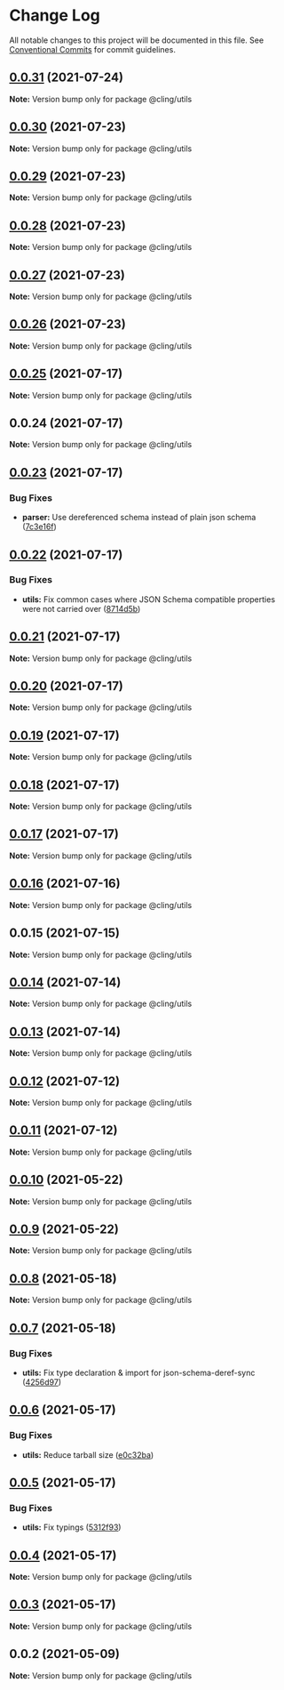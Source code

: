 # Change Log

All notable changes to this project will be documented in this file.
See [Conventional Commits](https://conventionalcommits.org) for commit guidelines.

## [0.0.31](https://github.com/simonlovesyou/cling/compare/@cling/utils@0.0.30...@cling/utils@0.0.31) (2021-07-24)

**Note:** Version bump only for package @cling/utils





## [0.0.30](https://github.com/simonlovesyou/cling/compare/@cling/utils@0.0.29...@cling/utils@0.0.30) (2021-07-23)

**Note:** Version bump only for package @cling/utils





## [0.0.29](https://github.com/simonlovesyou/cling/compare/@cling/utils@0.0.28...@cling/utils@0.0.29) (2021-07-23)

**Note:** Version bump only for package @cling/utils





## [0.0.28](https://github.com/simonlovesyou/cling/compare/@cling/utils@0.0.27...@cling/utils@0.0.28) (2021-07-23)

**Note:** Version bump only for package @cling/utils





## [0.0.27](https://github.com/simonlovesyou/cling/compare/@cling/utils@0.0.26...@cling/utils@0.0.27) (2021-07-23)

**Note:** Version bump only for package @cling/utils





## [0.0.26](https://github.com/simonlovesyou/cling/compare/@cling/utils@0.0.25...@cling/utils@0.0.26) (2021-07-23)

**Note:** Version bump only for package @cling/utils





## [0.0.25](https://github.com/simonlovesyou/cling/compare/@cling/utils@0.0.24...@cling/utils@0.0.25) (2021-07-17)

**Note:** Version bump only for package @cling/utils





## 0.0.24 (2021-07-17)

**Note:** Version bump only for package @cling/utils





## [0.0.23](https://github.com/simonlovesyou/cling/compare/@cling/utils@0.0.22...@cling/utils@0.0.23) (2021-07-17)


### Bug Fixes

* **parser:** Use dereferenced schema instead of plain json schema ([7c3e16f](https://github.com/simonlovesyou/cling/commit/7c3e16f0b4f65ec86deb5633cf5b0b9ab3703a6a))





## [0.0.22](https://github.com/simonlovesyou/cling/compare/@cling/utils@0.0.21...@cling/utils@0.0.22) (2021-07-17)


### Bug Fixes

* **utils:** Fix common cases where JSON Schema compatible properties were not carried over ([8714d5b](https://github.com/simonlovesyou/cling/commit/8714d5b8d086c34b8c59e2ee13d45326d537d13a))





## [0.0.21](https://github.com/simonlovesyou/cling/compare/@cling/utils@0.0.20...@cling/utils@0.0.21) (2021-07-17)

**Note:** Version bump only for package @cling/utils





## [0.0.20](https://github.com/simonlovesyou/cling/compare/@cling/utils@0.0.19...@cling/utils@0.0.20) (2021-07-17)

**Note:** Version bump only for package @cling/utils





## [0.0.19](https://github.com/simonlovesyou/cling/compare/@cling/utils@0.0.18...@cling/utils@0.0.19) (2021-07-17)

**Note:** Version bump only for package @cling/utils





## [0.0.18](https://github.com/simonlovesyou/cling/compare/@cling/utils@0.0.17...@cling/utils@0.0.18) (2021-07-17)

**Note:** Version bump only for package @cling/utils





## [0.0.17](https://github.com/simonlovesyou/cling/compare/@cling/utils@0.0.16...@cling/utils@0.0.17) (2021-07-17)

**Note:** Version bump only for package @cling/utils





## [0.0.16](https://github.com/simonlovesyou/cling/compare/@cling/utils@0.0.15...@cling/utils@0.0.16) (2021-07-16)

**Note:** Version bump only for package @cling/utils





## 0.0.15 (2021-07-15)

**Note:** Version bump only for package @cling/utils





## [0.0.14](https://github.com/simonlovesyou/cling/compare/@cling/utils@0.0.13...@cling/utils@0.0.14) (2021-07-14)

**Note:** Version bump only for package @cling/utils





## [0.0.13](https://github.com/simonlovesyou/cling/compare/@cling/utils@0.0.12...@cling/utils@0.0.13) (2021-07-14)

**Note:** Version bump only for package @cling/utils





## [0.0.12](https://github.com/simonlovesyou/cling/compare/@cling/utils@0.0.11...@cling/utils@0.0.12) (2021-07-12)

**Note:** Version bump only for package @cling/utils





## [0.0.11](https://github.com/simonlovesyou/cling/compare/@cling/utils@0.0.10...@cling/utils@0.0.11) (2021-07-12)

**Note:** Version bump only for package @cling/utils





## [0.0.10](https://github.com/simonlovesyou/cling/compare/@cling/utils@0.0.9...@cling/utils@0.0.10) (2021-05-22)

**Note:** Version bump only for package @cling/utils





## [0.0.9](https://github.com/simonlovesyou/cling/compare/@cling/utils@0.0.8...@cling/utils@0.0.9) (2021-05-22)

**Note:** Version bump only for package @cling/utils





## [0.0.8](https://github.com/simonlovesyou/cling/compare/@cling/utils@0.0.7...@cling/utils@0.0.8) (2021-05-18)

**Note:** Version bump only for package @cling/utils





## [0.0.7](https://github.com/simonlovesyou/cling/compare/@cling/utils@0.0.6...@cling/utils@0.0.7) (2021-05-18)


### Bug Fixes

* **utils:** Fix type declaration & import for json-schema-deref-sync ([4256d97](https://github.com/simonlovesyou/cling/commit/4256d97adfcd15cbd79cc0b0482ea1d4ff5ca64f))





## [0.0.6](https://github.com/simonlovesyou/cling/compare/@cling/utils@0.0.5...@cling/utils@0.0.6) (2021-05-17)


### Bug Fixes

* **utils:** Reduce tarball size ([e0c32ba](https://github.com/simonlovesyou/cling/commit/e0c32bab907587e63e07ef7f2402762f7879fce0))





## [0.0.5](https://github.com/simonlovesyou/cling/compare/@cling/utils@0.0.4...@cling/utils@0.0.5) (2021-05-17)


### Bug Fixes

* **utils:** Fix typings ([5312f93](https://github.com/simonlovesyou/cling/commit/5312f9374c562fa3321a634665780f19177a3efe))





## [0.0.4](https://github.com/simonlovesyou/cling/compare/@cling/utils@0.0.3...@cling/utils@0.0.4) (2021-05-17)

**Note:** Version bump only for package @cling/utils





## [0.0.3](https://github.com/simonlovesyou/cling/compare/@cling/utils@0.0.2...@cling/utils@0.0.3) (2021-05-17)

**Note:** Version bump only for package @cling/utils





## 0.0.2 (2021-05-09)

**Note:** Version bump only for package @cling/utils
